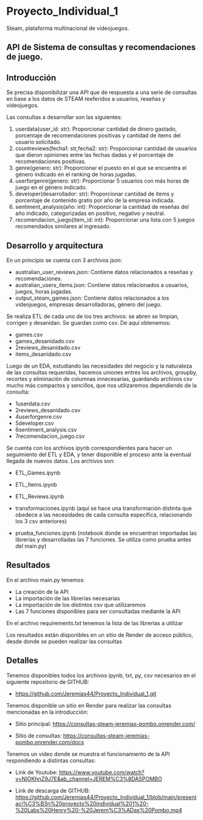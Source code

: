 # Proyecto_Individual_1

Steam, plataforma multinacional de videojuegos.

## API de Sistema de consultas y recomendaciones de juego.

## Introducción

Se precisa disponibilizar una API que de respuesta a una serie de consultas en base a los datos de STEAM reeferidos a usuarios, reseñas y videojuegos.

Las consultas a desarrollar son las siguientes:
1) userdata(user_id: str): Proporcionar cantidad de dinero gastado, porcentaje de recomendaciones positivas y cantidad de items del usuario solicitado.
2) countreviews(fecha1: str,fecha2: str): Proporcionar cantidad de usuarios que dieron opiniones entre las fechas dadas y el porcentaje de recomendaciones positivas.
3) genre(genero: str): Proporcionar el puesto en el que se encuentra el género indicado en el ranking de horas jugadas.
4) userforgenre(genero: str): Proporcionar 5 usuarios con más horas de juego en el género indicado.
5) developer(desarrollador: str): Proporcionar cantidad de items y porcentaje de contenido gratis por año de la empresa indicada.
6) sentiment_analysis(año: int): Proporcionar la cantidad de reseñas del año indicado, categorizadas en positivo, negativo y neutral.
7) recomendacion_juego(item_id: int): Proporcionar una lista con 5 juegos recomendados similares al ingresado.

## Desarrollo y arquitectura

En un principio se cuenta con 3 archivos json:

* australian_user_reviews.json: Contiene datos relacionados a reseñas y recomendaciones.
* australian_users_items.json: Contiene datos relacionados a usuarios, juegos, horas jugadas.
* output_steam_games.json: Contiene datos relacionados a los videojuegos, empresas desarrolladoras, género del juego.

Se realiza ETL de cada uno de los tres archivos: se abren se limpian, corrigen y desanidan. Se guardan como csv. De aquí obtenemos:

* games.csv
* games_desanidado.csv
* 2reviews_desanidado.csv
* items_desanidado.csv

Luego de un EDA, estudiando las necesidades del negocio y la naturaleza de las consultas requeridas, hacemos uniones entres los archivos, groupby, recortes y eliminación de columnas innecesarias, guardando archivos csv mucho más compactos y sencillos, que nos utilizaremos dependiendo de la consulta:

* 1userdata.csv
* 2reviews_desanidado.csv
* 4userforgenre.csv
* 5developer.csv
* 6sentiment_analysis.csv
* 7recomendacion_juego.csv

Se cuenta con los archivos ipynb correspondientes para hacer un seguimiento del ETL y EDA, y tener disponible el proceso ante la eventual llegada de nuevos datos.
Los archivos son:

* ETL_Games.ipynb
* ETL_Items.ipynb
* ETL_Reviews.ipynb

* transformaciones.ipynb (aquí se hace una transformación distinta que obedece a las necesidades de cada consulta específica, relacionando los 3 csv anteriores)

* prueba_funciones.ipynb (notebook donde se encuentran importadas las librerías y desarrolladas las 7 funciones. Se utiliza como prueba antes del main.py)

## Resultados

En el archivo main.py tenemos:

* La creación de la API
* La importación de las librerías necesarias
* La importación de los distintos csv que utilizaremos
* Las 7 funciones disponibles para ser consultadas mediante la API

En el archivo requirements.txt tenemos la lista de las librerías a utilizar

Los resultados están disponibles en un sitio de Render de acceso público, desde donde se pueden realizar las consultas


## Detalles

Tenemos disponibles todos los archivos ipynb, txt, py, csv necesarios en el siguiente repositorio de GITHUB:

* https://github.com/Jeremias44/Proyecto_Individual_1.git

Tenemos disponible un sitio en Render para realizar las consultas mencionadas en la introducción:

* Sitio principal: https://consultas-steam-jeremias-pombo.onrender.com/

* Sitio de consultas: https://consultas-steam-jeremias-pombo.onrender.com/docs

Tenemos un video donde se muestra el funcionamiento de la API respondiendo a distintas consultas:

* Link de Youtube: https://www.youtube.com/watch?v=NIOKhnZ9J7E&ab_channel=JEREM%C3%8DASPOMBO

* Link de descarga de GITHUB: https://github.com/Jeremias44/Proyecto_Individual_1/blob/main/presentaci%C3%B3n%20proyecto%20individual%201%20-%20Labs%20Henry%20-%20Jerem%C3%ADas%20Pombo.mp4
